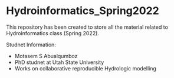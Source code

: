 # Hydroinformatics_Spring2022
This repository has been created to store all the material related to Hydroinformatics class (Spring 2022).

Studnet Information:
* Motasem S Abualqumboz
* PhD studnet at Utah State University
* Works on collaborative reproducible Hydrologic modelling 
